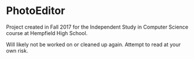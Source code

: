 # PhotoEditor

Project created in Fall 2017 for the Independent Study in Computer Science course at Hempfield High School.

Will likely not be worked on or cleaned up again. Attempt to read at your own risk.

